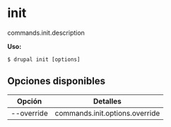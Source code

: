 # init
commands.init.description

**Uso:**
```
$ drupal init [options] 
```

## Opciones disponibles
Opción | Detalles
-------|-------------
--override | commands.init.options.override
